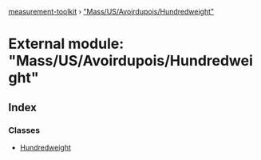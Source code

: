 [measurement-toolkit](../README.md) › ["Mass/US/Avoirdupois/Hundredweight"](_mass_us_avoirdupois_hundredweight_.md)

# External module: "Mass/US/Avoirdupois/Hundredweight"

## Index

### Classes

* [Hundredweight](../classes/_mass_us_avoirdupois_hundredweight_.hundredweight.md)
